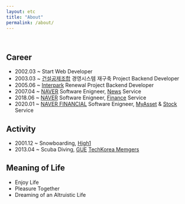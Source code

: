 ```yaml
---
layout: etc
title: "About"
permalink: /about/
---
```

<center><img src="{{ '/assets/lion.jpg' | prepend: site.baseurl }}" alt="" style="margin-top:15px"></center>
<p class="intro"></p>
<h2>Career</h2>
<ul>
  <li>2002.03 ~ Start Web Developer</li>
  <li>2003.03 ~ <a href="https://www.cgbest.co.kr/cgbest/index.do" target="_blank">건설공제조합</a> 경영시스템 재구축 Project Backend Developer</li>
  <li>2005.06 ~ <a href="http://m.shop.interpark.com/" target="_blank">Interpark</a> Renewal Project Backend Developer</li>
  <li>2007.04 ~ <a href="https://www.navercorp.com" target="_blank">NAVER</a> Software Enigneer, <a href="https://m.news.naver.com/" target="_blank">News</a> Service</li>
  <li>2018.06 ~ <a href="https://www.navercorp.com" target="_blank">NAVER</a> Software Enigneer, <a href="https://finance.naver.com" target="_blank">Finance</a> Service</li>
  <li>2020.01 ~ <a href="https://www.naverfincorp.com/main" target="_blank">NAVER FINANCIAL</a> Software Enigneer, <a href="https://new-m.pay.naver.com/mymoney" target="_blank">MyAsset</a> & <a href="https://m.stock.naver.com" target="_blank">Stock</a> Service</li>
</ul>
<h2>Activity</h2>
<ul>
  <li>2001.12 ~ Snowboarding, <a href="https://www.high1.com/www/index.do" target="_blank">High1</a></li>
  <li>2013.04 ~ Scuba Diving, <a href="https://www.gue.com" target="_blank">GUE</a> <a href="https://www.divetechkorea.com/home" target="_blank">TechKorea Memgers</a></li>
</ul>
<h2>Meaning of Life</h2>
<ul>
  <li>Enjoy Life</li>
  <li>Pleasure Together</li>
  <li>Dreaming of an Altruistic Life</li>
</ul>
